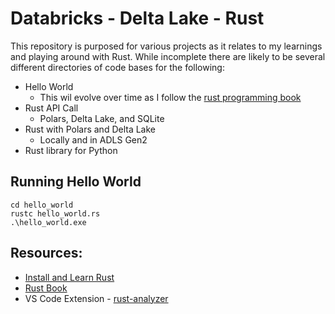 # Databricks - Delta Lake - Rust

This repository is purposed for various projects as it relates to my learnings and playing around with Rust. While incomplete there are likely to be several different directories of code bases for the following: 

- Hello World
    - This wil evolve over time as I follow the [rust programming book](https://doc.rust-lang.org/book/ch02-00-guessing-game-tutorial.html)
- Rust API Call 
    - Polars, Delta Lake, and SQLite
- Rust with Polars and Delta Lake 
    - Locally and in ADLS Gen2
- Rust library for Python


## Running Hello World 
```
cd hello_world
rustc hello_world.rs
.\hello_world.exe
```

## Resources: 
- [Install and Learn Rust](https://www.rust-lang.org/learn)
- [Rust Book](https://doc.rust-lang.org/book/)
- VS Code Extension - [rust-analyzer](https://rust-analyzer.github.io/)